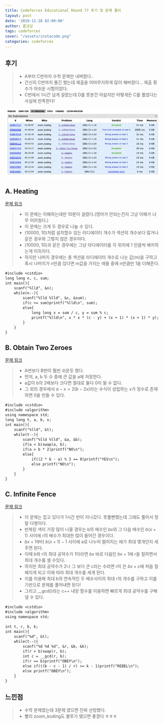 ```yaml
---
title: Codeforces Educational Round 77 후기 및 문제 풀이
layout: post
date: '2019-11-28 02:00:00'
author: 줌코딩
tags: codeforces
cover: "/assets/instacode.png"
categories: codeforces
---
```


## 후기

>* A부터 C번까지 수학 문제만 내버렸다..
>* 간신히 C번까지 풀긴 했는데 제출을 어마무지하게 많이 해버렸다... 제출 횟수가 아쉬운 시험이었다.
>* C번에서 1시간 넘게 걸렸는데 D를 못본건 아쉽지만 어떻게든 C를 풀었다는 사실에 만족한다!

![사진](/assets/codeforces-77.png)

## A. Heating

[문제 링크](https://codeforces.com/contest/1260/problem/A)

>* 이 문제는 이해하는데만 10분이 걸렸다.(영어가 안되는건지 그냥 이해가 너무 어려웠다.)
>* 이 문제는 크게 두 경우로 나눌 수 있다.
>* (10000, 10)처럼 설치할수 있는 라디에이터 개수가 섹션의 개수보다 많거나 같은 경우와 그렇지 않은 경우이다.
>* (10000, 10)과 같은 경우에는 그냥 라디에이터를 각 위치에 1 만큼씩 배치하는게 이득이다.
>* 하지만 나머지 경우에는 총 섹션을 라디에이터 개수로 나눈 값(m)을 구하고혹시 나머지가 n만큼 있다면 m값을 가지는 애들 중에 n만큼만 1을 더해준다.

    #include <cstdio>
    long long n, c, sum;
    int main(){
        scanf("%lld", &n);
        while(n--){
            scanf("%lld %lld", &c, &sum);
            if(c >= sum)printf("%lld\n", sum);
            else{
                long long x = sum / c, y = sum % c;
                printf("%lld\n", x * x * (c - y) + (x + 1) * (x + 1) * y); 
            }
        }
    }

## B. Obtain Two Zeroes

[문제 링크](https://codeforces.com/contest/1260/problem/B)

>* A번보다 B번이 훨씬 쉬운듯 했다.
>* 먼저, a, b 두 수 중에 큰 값을 a에 저장한다.
>* a값이 b의 2배보다 크다면 절대로 둘다 0이 될 수 없다.
>* 그 외의 경우에서 $a - x = 2(b - 2x)$라는 수식이 성립하는 x가 정수로 존재하면 0을 만들 수 있다.

    #include <cstdio>
    #include <algorithm>
    using namespace std;
    long long t, a, b, x;
    int main(){
        scanf("%lld", &t);
        while(t--){
            scanf("%lld %lld", &a, &b);
            if(a < b)swap(a, b);
            if(a > b * 2)printf("NO\n");
            else{
                if((2 * b - a) % 3 == 0)printf("YES\n");
                else printf("NO\n");
            }
        }
    }

## C. Infinite Fence

[문제 링크](https://codeforces.com/contest/1260/problem/C)

>* 이 문제는 잡고 있다가 1시간 반이 지나갔다. 못풀뻔했는데 그래도 풀어서 정말 다행이다.
>* 반복된 색이 가장 많이 나올 경우는 b의 배수인 $bx$와 그 다음 배수인 $b(x+1)$ 사이에 r의 배수가 최대한 많이 들어간 경우이다.
>* $bx + 1$부터 $b(x + 1) - 1$ 사이에 a로 나누어 떨어지는 애가 최대 몇개인지 세주면 된다.
>* 이때 b와 r의 최대 공약수가 1이라면 $bx$ 바로 다음인 $bx + 1$에 r을 칠하면서 최대 개수를 셀 수있다.
>* 하지만 최대 공약수가 2나 그 보다 큰 c라는 수라면 r이 은 $bx + c$에 처음 칠해지게 되고 이에 따라 최대 개수를 세게 된다.
>* 이를 이용해 최대 b의 연속적인 두 배수사이의 최대 r의 개수를 구하고 이를 기반으로 문제를 풀어내면 된다!
>* 그리고 __gcd()라는 c++ 내장 함수를 이용하면 빠르게 최대 공약수를 구해낼 수 있다.

    #include <cstdio>
    #include <algorithm>
    using namespace std;

    int t, r, b, k;
    int main(){
        scanf("%d", &t);
        while(t--){
            scanf("%d %d %d", &r, &b, &k);
            if(r > b)swap(r, b);
            int c = __gcd(r, b);
            if(r == b)printf("OBEY\n");
            else if(((b - c - 1) / r) >= k - 1)printf("REBEL\n");
            else printf("OBEY\n");
        }
    }

## 느낀점

>* 수학 문제였는데 3문제 였으면 진짜 선방했다.
>* 빨리 zoom_koding도 블루가 됐으면 좋겠다 ㅎㅎㅎ